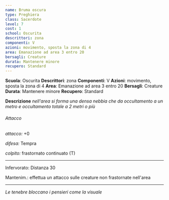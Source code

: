 ```yaml
---
name: Bruma oscura
type: Preghiera
class: Sacerdote
level: 7
cost: 1
school: Oscurita
descrittori: zona
componenti: V
azioni: movimento, sposta la zona di 4
area: Emanazione ad area 3 entro 20
bersagli: Creature
durata: Mantenere minore
recupero: Standard
---
```

**Scuola**: Oscurita
**Descrittori**: zona
**Componenti**: V
**Azioni**: movimento, sposta la zona di 4
**Area**: Emanazione ad area 3 entro 20
**Bersagli**: Creature
**Durata**: Mantenere minore
**Recupero**: Standard

**Descrizione**
*nell'area si forma una densa nebbia che da occultamento a un metro e occultamento totale a 2 metri o più*

###### Attacco

*attacco:* +0

*difesa:* Tempra

*colpito:* frastornato continuato (T)

---

Infervorato: Distanza 30

Mantenim.: effettua un attacco sulle creature non frastornate nell'area

---

*Le tenebre bloccano i pensieri come la visuale*